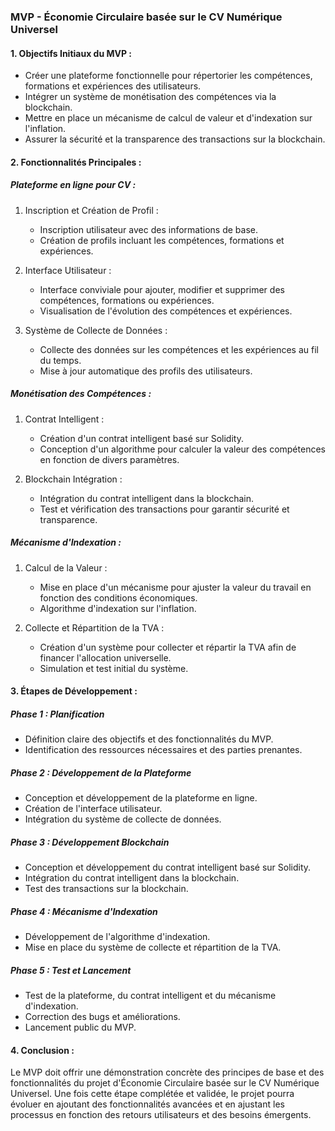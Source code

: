 ### MVP - Économie Circulaire basée sur le CV Numérique Universel

#### 1. Objectifs Initiaux du MVP :
- Créer une plateforme fonctionnelle pour répertorier les compétences, formations et expériences des utilisateurs.
- Intégrer un système de monétisation des compétences via la blockchain.
- Mettre en place un mécanisme de calcul de valeur et d'indexation sur l'inflation.
- Assurer la sécurité et la transparence des transactions sur la blockchain.

#### 2. Fonctionnalités Principales :

##### Plateforme en ligne pour CV :
1. Inscription et Création de Profil :
    - Inscription utilisateur avec des informations de base.
    - Création de profils incluant les compétences, formations et expériences.
  
2. Interface Utilisateur :
    - Interface conviviale pour ajouter, modifier et supprimer des compétences, formations ou expériences.
    - Visualisation de l'évolution des compétences et expériences.

3. Système de Collecte de Données :
    - Collecte des données sur les compétences et les expériences au fil du temps.
    - Mise à jour automatique des profils des utilisateurs.


##### Monétisation des Compétences :
1. Contrat Intelligent :
    - Création d'un contrat intelligent basé sur Solidity.
    - Conception d'un algorithme pour calculer la valeur des compétences en fonction de divers paramètres.

2. Blockchain Intégration :
    - Intégration du contrat intelligent dans la blockchain.
    - Test et vérification des transactions pour garantir sécurité et transparence.

##### Mécanisme d'Indexation :
1. Calcul de la Valeur :
    - Mise en place d'un mécanisme pour ajuster la valeur du travail en fonction des conditions économiques.
    - Algorithme d'indexation sur l'inflation.

2. Collecte et Répartition de la TVA :
    - Création d'un système pour collecter et répartir la TVA afin de financer l'allocation universelle.
    - Simulation et test initial du système.

#### 3. Étapes de Développement :

##### Phase 1 : Planification
- Définition claire des objectifs et des fonctionnalités du MVP.
- Identification des ressources nécessaires et des parties prenantes.

##### Phase 2 : Développement de la Plateforme
- Conception et développement de la plateforme en ligne.
- Création de l'interface utilisateur.
- Intégration du système de collecte de données.

##### Phase 3 : Développement Blockchain
- Conception et développement du contrat intelligent basé sur Solidity.
- Intégration du contrat intelligent dans la blockchain.
- Test des transactions sur la blockchain.

##### Phase 4 : Mécanisme d'Indexation
- Développement de l'algorithme d'indexation.
- Mise en place du système de collecte et répartition de la TVA.

##### Phase 5 : Test et Lancement
- Test de la plateforme, du contrat intelligent et du mécanisme d'indexation.
- Correction des bugs et améliorations.
- Lancement public du MVP.

#### 4. Conclusion :
Le MVP doit offrir une démonstration concrète des principes de base et des fonctionnalités du projet d'Économie Circulaire basée sur le CV Numérique Universel. Une fois cette étape complétée et validée, le projet pourra évoluer en ajoutant des fonctionnalités avancées et en ajustant les processus en fonction des retours utilisateurs et des besoins émergents.